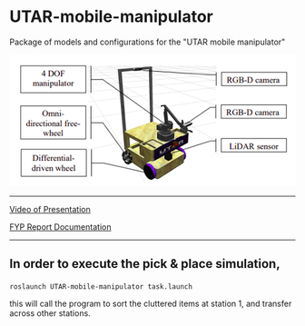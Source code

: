 # UTAR-mobile-manipulator
Package of models and configurations for the "UTAR mobile manipulator"

![UTAR Mobile Manipulator](https://github.com/chungpuonn/UTAR-mobile-manipulator/blob/master/wiki_images/utar_mobile_manipulator.png)


***

[Video of Presentation](https://www.youtube.com/watch?v=o63j5SG01Zg)

[FYP Report Documentation](https://drive.google.com/file/d/12f6YWQAmgw-rYt-XqNpMMY8mLnN5fQ9y/view?usp=drivesdk)  


***
## In order to execute the pick & place simulation,  

`roslaunch UTAR-mobile-manipulator task.launch`

this will call the program to sort the cluttered items at station 1, and transfer across other stations.
